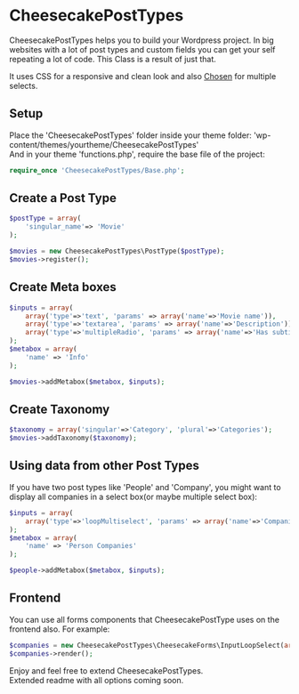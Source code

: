 CheesecakePostTypes
===================

CheesecakePostTypes helps you to build your Wordpress project. In big websites with a lot of post types and custom fields you can get your self repeating a lot of code. This Class is a result of just that.

It uses CSS for a responsive and clean look and also [Chosen](http://harvesthq.github.io/chosen/) for multiple selects.

Setup
-----
Place the 'CheesecakePostTypes' folder inside your theme folder:
'wp-content/themes/yourtheme/CheesecakePostTypes'  
And in your theme 'functions.php', require the base file of the project:

```php
require_once 'CheesecakePostTypes/Base.php';
```

Create a Post Type
------------------
```php
$postType = array(
	'singular_name'=> 'Movie'
);

$movies = new CheesecakePostTypes\PostType($postType);
$movies->register();
```

Create Meta boxes
-----------------
```php
$inputs = array(
	array('type'=>'text', 'params' => array('name'=>'Movie name')),
	array('type'=>'textarea', 'params' => array('name'=>'Description')),
	array('type'=>'multipleRadio', 'params' => array('name'=>'Has subtitle?', 'options'=>array('Yes', 'No')))
);
$metabox = array(
	'name' => 'Info'
);

$movies->addMetabox($metabox, $inputs);
```

Create Taxonomy
---------------
```php
$taxonomy = array('singular'=>'Category', 'plural'=>'Categories');
$movies->addTaxonomy($taxonomy);
```

Using data from other Post Types
--------------------------------
If you have two post types like 'People' and 'Company', you might want to display all companies in a select box(or maybe multiple select box):
```php
$inputs = array(
	array('type'=>'loopMultiselect', 'params' => array('name'=>'Companies', 'post_type' => 'companies'))
);
$metabox = array(
	'name' => 'Person Companies'
);

$people->addMetabox($metabox, $inputs);
```

Frontend
--------
You can use all forms components that CheesecakePostType uses on the frontend also. For example:
```php
$companies = new CheesecakePostTypes\CheesecakeForms\InputLoopSelect(array('name'=>'Companies', 'post_type'=>'companies'));
$companies->render();
```

Enjoy and feel free to extend CheesecakePostTypes.  
Extended readme with all options coming soon.